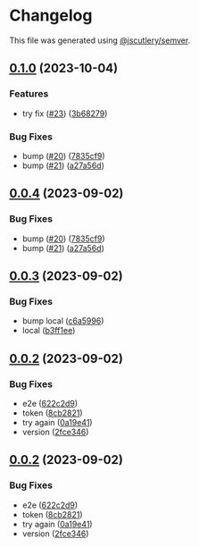 # Changelog

This file was generated using [@jscutlery/semver](https://github.com/jscutlery/semver).

## [0.1.0](https://github.com/rovacc/rovacc-nodejs-packages/compare/training-events-types-0.0.3...training-events-types-0.1.0) (2023-10-04)


### Features

* try fix ([#23](https://github.com/rovacc/rovacc-nodejs-packages/issues/23)) ([3b68279](https://github.com/rovacc/rovacc-nodejs-packages/commit/3b68279bc1fe48f14f25b97028ad561c185952d5))


### Bug Fixes

* bump ([#20](https://github.com/rovacc/rovacc-nodejs-packages/issues/20)) ([7835cf9](https://github.com/rovacc/rovacc-nodejs-packages/commit/7835cf9eb4c47289872f0483e80233b7d50df67b))
* bump ([#21](https://github.com/rovacc/rovacc-nodejs-packages/issues/21)) ([a27a56d](https://github.com/rovacc/rovacc-nodejs-packages/commit/a27a56d132f34545071a74f465b72fe4467c83dc))

## [0.0.4](https://github.com/rovacc/rovacc-nodejs-packages/compare/training-events-types-0.0.3...training-events-types-0.0.4) (2023-09-02)

### Bug Fixes

- bump ([#20](https://github.com/rovacc/rovacc-nodejs-packages/issues/20)) ([7835cf9](https://github.com/rovacc/rovacc-nodejs-packages/commit/7835cf9eb4c47289872f0483e80233b7d50df67b))
- bump ([#21](https://github.com/rovacc/rovacc-nodejs-packages/issues/21)) ([a27a56d](https://github.com/rovacc/rovacc-nodejs-packages/commit/a27a56d132f34545071a74f465b72fe4467c83dc))

## [0.0.3](https://github.com/rovacc/rovacc-nodejs-packages/compare/training-events-types-0.0.2...training-events-types-0.0.3) (2023-09-02)

### Bug Fixes

- bump local ([c6a5996](https://github.com/rovacc/rovacc-nodejs-packages/commit/c6a5996afaf813a0d3e70534f1586df4bda6f6a0))
- local ([b3ff1ee](https://github.com/rovacc/rovacc-nodejs-packages/commit/b3ff1eeeeb240e1fa78c8b1b4d00d42b50ea8d41))

## [0.0.2](https://github.com/rovacc/rovacc-nodejs-packages/compare/training-events-types-0.0.1...training-events-types-0.0.2) (2023-09-02)

### Bug Fixes

- e2e ([622c2d9](https://github.com/rovacc/rovacc-nodejs-packages/commit/622c2d958d428a83319d5a4cd223963d00f9c9c8))
- token ([8cb2821](https://github.com/rovacc/rovacc-nodejs-packages/commit/8cb28216bc6be50c5afd7a272209788065df2a79))
- try again ([0a19e41](https://github.com/rovacc/rovacc-nodejs-packages/commit/0a19e41b820ad20a42db59c982933c4f756b8e6a))
- version ([2fce346](https://github.com/rovacc/rovacc-nodejs-packages/commit/2fce34628366e5e8f6c720d5f2105d8ccdd6e458))

## [0.0.2](https://github.com/rovacc/rovacc-nodejs-packages/compare/training-events-types-0.0.1...training-events-types-0.0.2) (2023-09-02)

### Bug Fixes

- e2e ([622c2d9](https://github.com/rovacc/rovacc-nodejs-packages/commit/622c2d958d428a83319d5a4cd223963d00f9c9c8))
- token ([8cb2821](https://github.com/rovacc/rovacc-nodejs-packages/commit/8cb28216bc6be50c5afd7a272209788065df2a79))
- try again ([0a19e41](https://github.com/rovacc/rovacc-nodejs-packages/commit/0a19e41b820ad20a42db59c982933c4f756b8e6a))
- version ([2fce346](https://github.com/rovacc/rovacc-nodejs-packages/commit/2fce34628366e5e8f6c720d5f2105d8ccdd6e458))
